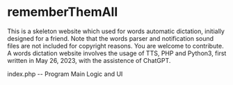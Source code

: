 # rememberThemAll
This is a skeleton website which used for words automatic dictation, initially designed for a friend.
Note that the words parser and notification sound files are not included for copyright reasons.
You are welcome to contribute.
A words dictation website involves the usage of TTS, PHP and Python3, first written in May 26, 2023, with the assistence of ChatGPT.

index.php -- Program Main Logic and UI
